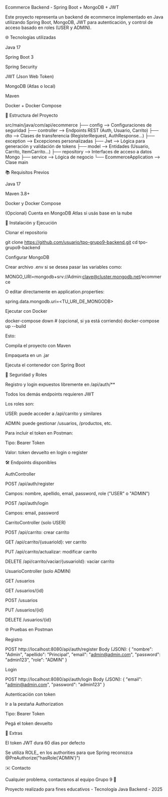 Ecommerce Backend - Spring Boot + MongoDB + JWT

Este proyecto representa un backend de ecommerce implementado en Java utilizando Spring Boot, MongoDB, JWT para autenticación, y control de acceso basado en roles (USER y ADMIN).

🌐 Tecnologías utilizadas

Java 17

Spring Boot 3

Spring Security

JWT (Json Web Token)

MongoDB (Atlas o local)

Maven

Docker + Docker Compose

📁 Estructura del Proyecto

src/main/java/com/api/ecommerce
├── config               --> Configuraciones de seguridad
├── controller           --> Endpoints REST (Auth, Usuario, Carrito)
├── dto                  --> Clases de transferencia (RegisterRequest, AuthResponse...)
├── exception            --> Excepciones personalizadas
├── Jwt                  --> Lógica para generación y validación de tokens
├── model                --> Entidades (Usuario, Carrito, ItemCarrito...)
├── repository           --> Interfaces de acceso a datos Mongo
├── service              --> Lógica de negocio
└── EcommerceApplication --> Clase main

📚 Requisitos Previos

Java 17

Maven 3.8+

Docker y Docker Compose

(Opcional) Cuenta en MongoDB Atlas si usás base en la nube

📆 Instalación y Ejecución

Clonar el repositorio

git clone https://github.com/usuario/tpo-grupo9-backend.git
cd tpo-grupo9-backend

Configurar MongoDB

Crear archivo .env si se desea pasar las variables como:

MONGO_URI=mongodb+srv://Admin:clave@cluster.mongodb.net/ecommerce

O editar directamente en application.properties:

spring.data.mongodb.uri=<TU_URI_DE_MONGODB>

Ejecutar con Docker

docker-compose down  # (opcional, si ya está corriendo)
docker-compose up --build

Esto:

Compila el proyecto con Maven

Empaqueta en un .jar

Ejecuta el contenedor con Spring Boot

🔐 Seguridad y Roles

Registro y login expuestos libremente en /api/auth/**

Todos los demás endpoints requieren JWT

Los roles son:

USER: puede acceder a /api/carrito y similares

ADMIN: puede gestionar /usuarios, /productos, etc.

Para incluir el token en Postman:

Tipo: Bearer Token

Valor: token devuelto en login o register

🛠️ Endpoints disponibles

AuthController

POST /api/auth/register

Campos: nombre, apellido, email, password, role ("USER" o "ADMIN")

POST /api/auth/login

Campos: email, password

CarritoController (solo USER)

POST /api/carrito: crear carrito

GET /api/carrito/{usuarioId}: ver carrito

PUT /api/carrito/actualizar: modificar carrito

DELETE /api/carrito/vaciar/{usuarioId}: vaciar carrito

UsuarioController (solo ADMIN)

GET /usuarios

GET /usuarios/{id}

POST /usuarios

PUT /usuarios/{id}

DELETE /usuarios/{id}

🌐 Pruebas en Postman

Registro

POST http://localhost:8080/api/auth/register
Body (JSON):
{
  "nombre": "Admin",
  "apellido": "Principal",
  "email": "admin@admin.com",
  "password": "admin123",
  "role": "ADMIN"
}

Login

POST http://localhost:8080/api/auth/login
Body (JSON):
{
  "email": "admin@admin.com",
  "password": "admin123"
}

Autenticación con token

Ir a la pestaña Authorization

Tipo: Bearer Token

Pegá el token devuelto

🌟 Extras

El token JWT dura 60 días por defecto

Se utiliza ROLE_ en los authorities para que Spring reconozca @PreAuthorize("hasRole('ADMIN')")

✉️ Contacto

Cualquier problema, contactanos al equipo Grupo 9 🚀

Proyecto realizado para fines educativos - Tecnología Java Backend - 2025
